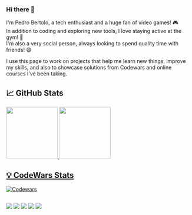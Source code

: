 ### Hi there 👋

I'm Pedro Bertolo, a tech enthusiast and a huge fan of video games! 🎮 <br>
In addition to coding and exploring new tools, I love staying active at the gym! 💪 <br>
I'm also a very social person, always looking to spend quality time with friends! 😄 <br>

I use this page to work on projects that help me learn new things, improve my skills, and also to showcase solutions from Codewars and online courses I’ve been taking.

## 📈 GitHub Stats 
<div align="left">
  <a href="https://github.com/PedroBertolo">
  <img height="140em" src="https://github-readme-stats.vercel.app/api?username=PedroBertolo&show_icons=true&theme=onedark&include_all_commits=true&count_private=true" />
  <img height="140em" src="https://github-readme-stats.vercel.app/api/top-langs/?username=PedroBertolo&layout=compact&langs_count=7&theme=onedark"/>
</div>

  <!--  
  <div style="display: inline_block"><br>
  <img align="center" alt="Java" height="30" width="50" src="https://github.com/devicons/devicon/blob/master/icons/java/java-original.svg">
  <img align="center" alt="Js" height="30" width="50" src="https://raw.githubusercontent.com/devicons/devicon/master/icons/javascript/javascript-plain.svg">
  <img align="center" alt="HTML" height="30" width="50" src="https://raw.githubusercontent.com/devicons/devicon/master/icons/html5/html5-original.svg">
  <img align="center" alt="CSS" height="30" width="50" src="https://raw.githubusercontent.com/devicons/devicon/master/icons/css3/css3-original.svg">
  <img align="center" alt="mysql" height="30" width="50" src="https://github.com/devicons/devicon/blob/master/icons/mysql/mysql-original.svg">
</div>
  -->
  ## 💡 CodeWars Stats 
  ![Codewars](https://github.r2v.ch/codewars?user=PedroBertolo&name=true&top_languages=false&stroke=%23b362ff&theme=purple_dark)
  
 ##
 <div> 
  <a href="https://www.linkedin.com/in/pedro-bertolo-pereira/" target="_blank"><img src="https://img.shields.io/badge/-LinkedIn-%230077B5?style=for-the-badge&logo=linkedin&logoColor=white" target="_blank"></a>
  <a href = "mailto:pedrodbertolopereira@gmail.com"><img src="https://img.shields.io/badge/Gmail-D14836?style=for-the-badge&logo=gmail&logoColor=white" target="_blank"></a>
  <a href="https://www.hackerrank.com/PedroBertolo" target="_blank"><img src="https://img.shields.io/badge/-Hackerrank-2EC866?style=for-the-badge&logo=HackerRank&logoColor=white" target="_blank"></a>
  <a href="https://www.codewars.com/users/PedroBertolo" target="_blank"><img src="https://img.shields.io/badge/Codewars-B1361E?style=for-the-badge&logo=codewars&logoColor=white" target="_blank"></a>
  <a href="https://www.instagram.com/pedrobertoloo/" target="_blank"><img src="https://img.shields.io/badge/-Instagram-%23E4405F?style=for-the-badge&logo=instagram&logoColor=white" target="_blank"></a>
</div>
 
  
  
